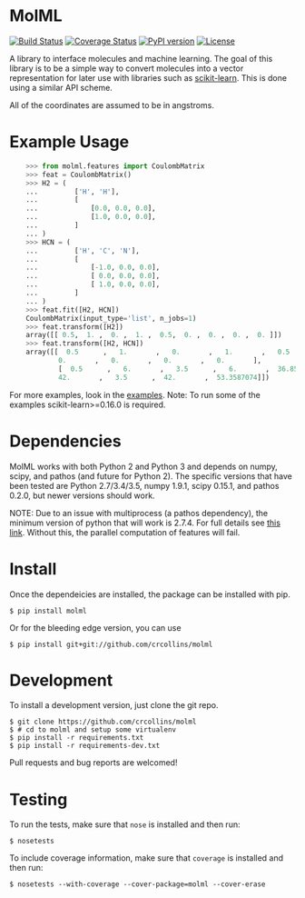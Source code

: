 MolML
=====
[![Build Status](https://travis-ci.org/crcollins/molml.svg?branch=master)](https://travis-ci.org/crcollins/molml)
[![Coverage Status](https://coveralls.io/repos/github/crcollins/molml/badge.svg?branch=master)](https://coveralls.io/github/crcollins/molml?branch=master)
[![PyPI version](https://img.shields.io/pypi/v/MolML.svg?style=flat)](http://pypi.python.org/pypi/MolML)
[![License](https://img.shields.io/pypi/l/MolML.svg?style=flat)](https://github.com/crcollins/molml/blob/master/LICENSE.txt)


A library to interface molecules and machine learning. The goal of this library is to be a simple way to convert molecules into a vector representation for later use with libraries such as [scikit-learn](http://scikit-learn.org/). This is done using a similar API scheme.

All of the coordinates are assumed to be in angstroms.


Example Usage
=============

```python
    >>> from molml.features import CoulombMatrix
    >>> feat = CoulombMatrix()
    >>> H2 = (
    ...         ['H', 'H'],
    ...         [
    ...             [0.0, 0.0, 0.0],
    ...             [1.0, 0.0, 0.0],
    ...         ]
    ... )
    >>> HCN = (
    ...         ['H', 'C', 'N'],
    ...         [
    ...             [-1.0, 0.0, 0.0],
    ...             [ 0.0, 0.0, 0.0],
    ...             [ 1.0, 0.0, 0.0],
    ...         ]
    ... )
    >>> feat.fit([H2, HCN])
    CoulombMatrix(input_type='list', n_jobs=1)
    >>> feat.transform([H2])
    array([[ 0.5,  1. ,  0. ,  1. ,  0.5,  0. ,  0. ,  0. ,  0. ]])
    >>> feat.transform([H2, HCN])
    array([[  0.5      ,   1.       ,   0.       ,   1.       ,   0.5      ,
            0.       ,   0.       ,   0.       ,   0.       ],
            [  0.5      ,   6.       ,   3.5      ,   6.       ,  36.8581052,
            42.       ,   3.5      ,  42.       ,  53.3587074]])
```

For more examples, look in the [examples](https://github.com/crcollins/molml/tree/master/examples). Note: To run some of the examples scikit-learn>=0.16.0 is required.


Dependencies
============

MolML works with both Python 2 and Python 3 and depends on numpy, scipy, and pathos (and future for Python 2). The specific versions that have been tested are Python 2.7/3.4/3.5, numpy 1.9.1, scipy 0.15.1, and pathos 0.2.0, but newer versions should work. 

NOTE: Due to an issue with multiprocess (a pathos dependency), the minimum version of python that will work is 2.7.4. For full details see [this link](https://github.com/uqfoundation/multiprocess/issues/11). Without this, the parallel computation of features will fail.


Install
=======

Once the dependeicies are installed, the package can be installed with pip.

    $ pip install molml

Or for the bleeding edge version, you can use

    $ pip install git+git://github.com/crcollins/molml


Development
===========

To install a development version, just clone the git repo.

    $ git clone https://github.com/crcollins/molml
    $ # cd to molml and setup some virtualenv
    $ pip install -r requirements.txt
    $ pip install -r requirements-dev.txt

Pull requests and bug reports are welcomed!


Testing
=======

To run the tests, make sure that `nose` is installed and then run:

    $ nosetests

To include coverage information, make sure that `coverage` is installed and then run:

    $ nosetests --with-coverage --cover-package=molml --cover-erase

